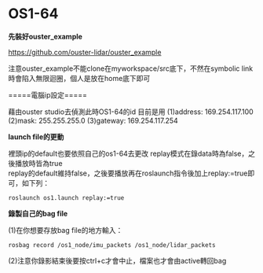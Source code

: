 # OS1-64

**先裝好ouster_example**

https://github.com/ouster-lidar/ouster_example

注意ouster_example不能clone在myworkspace/src底下，不然在symbolic link時會陷入無限迴圈，個人是放在home底下即可

=====電腦ip設定=====

藉由ouster studio去偵測此時OS1-64的id
目前是用
  (1)address: 169.254.117.100
  (2)mask: 255.255.255.0
  (3)gateway: 169.254.117.254
  
  
**launch file的更動**

裡頭ip的default也要依照自己的os1-64去更改
replay模式在錄data時為false，之後播放時皆為true  
replay的default維持false，之後要播放再在roslaunch指令後加上replay:=true即可，如下列：

`roslaunch os1.launch replay:=true`
   

**錄製自己的bag file**

  (1)在你想要存放bag file的地方輸入：
  
  `rosbag record /os1_node/imu_packets /os1_node/lidar_packets`  
  
  (2)注意你錄影結束後要按ctrl+c才會中止，檔案也才會由active轉回bag
